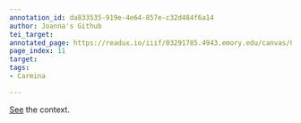 ```yaml
---
annotation_id: da833535-919e-4e64-857e-c32d484f6a14
author: Joanna's Github
tei_target: 
annotated_page: https://readux.io/iiif/03291785.4943.emory.edu/canvas/03291785.4943.emory.edu$12
page_index: 11
target: 
tags:
- Carmina

---
```

<p><a title="Perseus" href="http://data.perseus.org/citations/urn:cts:latinLit:phi0893.phi001.perseus-lat1:3.2">See</a> the context.</p>